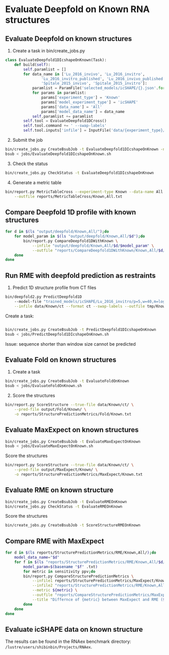 # Evaluate Deepfold on Known RNA structures

## Evaluate Deepfold on known structures
1. Create a task in bin/create_jobs.py
```python
class EvaluateDeepfold1DIcshapeOnKnown(Task):
    def build(self):
        self.paramlist = []
        for data_name in ['Lu_2016_invivo', 'Lu_2016_invitro',
                'Lu_2016_invitro_published', 'Lu_2016_invivo_published',
                'Spitale_2015_invivo', 'Spitale_2015_invitro']:
            paramlist = ParamFile('selected_models/icSHAPE/{}.json'.format(data_name)).to_list()
            for params in paramlist:
                params['experiment_type'] = 'Known'
                params['model_experiment_type'] = 'icSHAPE'
                params['data_name'] = 'All'
                params['model_data_name'] = data_name
            self.paramlist += paramlist
        self.tool = EvaluateDeepfold1DCross()
        self.tool.command += ' --swap-labels'
        self.tool.inputs['infile'] = InputFile('data/{experiment_type}/{data_name}/deepfold/w={window_size}.h5')
```
2. Submit the job
```bash
bin/create_jobs.py CreateBsubJob -t EvaluateDeepfold1DIcshapeOnKnown -n 2
bsub < jobs/EvaluateDeepfold1DIcshapeOnKnown.sh
```
3. Check the status
```bash
bin/create_jobs.py CheckStatus -t EvaluateDeepfold1DIcshapeOnKnown
```
4. Generate a metric table
```bash
bin/report.py MetricTableCross --experiment-type Known --data-name All \
    --outfile reports/MetricTableCross/Known,All.txt
```

## Compare Deepfold 1D profile with known structures
```bash
for d in $(ls "output/deepfold/Known,All/");do
    for model_param in $(ls "output/deepfold/Known,All/$d");do
        bin/report.py CompareDeepfold1DWithKnown \
            --infile "output/deepfold/Known,All/$d/$model_param" \
            --outfile "reports/CompareDeepfold1DWithKnown/Known,All/$d/${model_param}.pdf"
    done
done
```
## Run RME with deepfold prediction as restraints
1. Predict 1D structure profile from CT files
```bash
bin/deepfold2.py PredictDeepfold1D
    --model-file "trained_models/icSHAPE/Lu_2016_invitro/p=5,w=40,m=logreg.h5" \
    --infile data/Known/ct --format ct --swap-labels --outfile tmp/Known.txt
```
Create a task:
```python

```

```bash
bin/create_jobs.py CreateBsubJob -t PredictDeepfold1DIcshapeOnKnown
bsub < jobs/PredictDeepfold1DIcshapeOnKnown.sh
```
Issue: sequence shorter than window size cannot be predicted

## Evaluate Fold on known structures
1. Create a task
```bash
bin/create_jobs.py CreateBsubJob -t EvaluateFoldOnKnown
bsub < jobs/EvaluateFoldOnKnown.sh
```
2. Score the structures
```bash
bin/report.py ScoreStructure --true-file data/Known/ct/ \
    --pred-file output/Fold/Known/ \
    -o reports/StructurePredictionMetrics/Fold/Known.txt
```
## Evaluate MaxExpect on known structures
```bash
bin/create_jobs.py CreateBsubJob -t EvaluateMaxExpectOnKnown
bsub < jobs/EvaluateMaxExpectOnKnown.sh
```
Score the structures
```bash
bin/report.py ScoreStructure --true-file data/Known/ct/ \
    --pred-file output/MaxExpect/Known/ \
    -o reports/StructurePredictionMetrics/MaxExpect/Known.txt
```

## Evaluate RME on known structure
```bash
bin/create_jobs.py CreateBsubJob -t EvaluateRMEOnKnown
bin/create_jobs.py CheckStatus -t EvaluateRMEOnKnown
```
Score the structures
```bash
bin/create_jobs.py CreateBsubJob -t ScoreStructureRMEOnKnown
```
## Compare RME with MaxExpect
```bash
for d in $(ls reports/StructurePredictionMetrics/RME/Known,All/);do
    model_data_name="$d"
    for f in $(ls "reports/StructurePredictionMetrics/RME/Known,All/$d/");do
        model_param=$(basename "$f" .txt)
        for metric in sensitivity ppv;do
        bin/report.py CompareStructurePredictionMetrics \
            --infile1 reports/StructurePredictionMetrics/MaxExpect/Known.txt \
            --infile2 "reports/StructurePredictionMetrics/RME/Known,All/$d/$f" \
            --metric ${metric} \
            --outfile "reports/CompareStructurePredictionMetrics/MaxExpect/RME/Known,All/$d/${model_param}.${metric}.pdf" \
            --title "Differnce of {metric} between MaxExpect and RME ($model_data_name)"$'\n'"(model: ${model_param})"$'\n'"(mean: {mean}, median: {median})"
        done
    done
done
```

## Evaluate icSHAPE data on known structure
The results can be found in the RNAex benchmark directory:
`/lustre/users/shibinbin/Projects/RNAex`.
